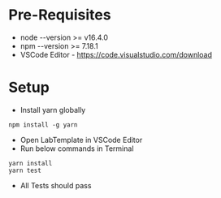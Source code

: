# Pre-Requisites
* node --version >= v16.4.0
* npm --version >= 7.18.1
* VSCode Editor - https://code.visualstudio.com/download

# Setup
* Install yarn globally
```
npm install -g yarn
```
* Open LabTemplate in VSCode Editor
* Run below commands in Terminal
```
yarn install
yarn test
```
* All Tests should pass